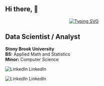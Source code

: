 ## Hi there,  👋


<p align="center">
  <a href="https://git.io/typing-svg">
    <img src="https://readme-typing-svg.demolab.com?font=Fira+Code&size=18&pause=1000&color=2C5F2D&center=true&repeat=false&width=640&height=30&lines=Sergei+Nezhevets" alt="Typing SVG"/>
  </a>
</p>

 
## Data Scientist / Analyst

**Stony Brook University**  
**BS:** Applied Math and Statistics  
**Minor:** Computer Science


<p>
  <a href="https://www.linkedin.com/in/sergei-n/" rel="nofollow noreferrer" style="text-decoration: none; color: inherit;">
    <img src="https://i.sstatic.net/gVE0j.png" alt="LinkedIn"> LinkedIn
  </a> &nbsp; 
</p>




<p>
  <a href="https://www.linkedin.com/in/sergei-n/" rel="nofollow noreferrer" style="text-decoration: none; color: inherit;">
    <img src="[https://i.sstatic.net/gVE0j.png](https://www.clipartmax.com/png/small/253-2535512_stony-brook-university-stony-brook-university-logo.png)" alt="LinkedIn"> LinkedIn
  </a> &nbsp; 
</p>
<!--
**ssnez/ssnez** is a ✨ _special_ ✨ repository because its `README.md` (this file) appears on your GitHub profile
